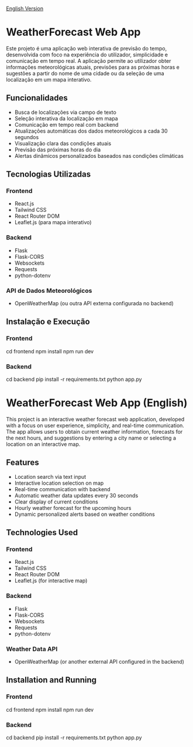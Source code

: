 
[English Version](#weatherforecast-web-app-(english))

# WeatherForecast Web App

Este projeto é uma aplicação web interativa de previsão do tempo, desenvolvida com foco na experiência do utilizador, simplicidade e comunicação em tempo real. A aplicação permite ao utilizador obter informações meteorológicas atuais, previsões para as próximas horas e sugestões a partir do nome de uma cidade ou da seleção de uma localização em um mapa interativo.

## Funcionalidades

- Busca de localizações via campo de texto
- Seleção interativa da localização em mapa
- Comunicação em tempo real com backend
- Atualizações automáticas dos dados meteorológicos a cada 30 segundos
- Visualização clara das condições atuais
- Previsão das próximas horas do dia
- Alertas dinâmicos personalizados baseados nas condições climáticas

## Tecnologias Utilizadas

### Frontend

- React.js
- Tailwind CSS
- React Router DOM
- Leaflet.js (para mapa interativo)

### Backend

- Flask
- Flask-CORS
- Websockets
- Requests
- python-dotenv

### API de Dados Meteorológicos

- OpenWeatherMap (ou outra API externa configurada no backend)

## Instalação e Execução

### Frontend
cd frontend
npm install
npm run dev

### Backend
cd backend
pip install -r requirements.txt
python app.py


# WeatherForecast Web App (English)

This project is an interactive weather forecast web application, developed with a focus on user experience, simplicity, and real-time communication. The app allows users to obtain current weather information, forecasts for the next hours, and suggestions by entering a city name or selecting a location on an interactive map.

## Features

- Location search via text input
- Interactive location selection on map
- Real-time communication with backend
- Automatic weather data updates every 30 seconds
- Clear display of current conditions
- Hourly weather forecast for the upcoming hours
- Dynamic personalized alerts based on weather conditions

## Technologies Used

### Frontend

- React.js
- Tailwind CSS
- React Router DOM
- Leaflet.js (for interactive map)

### Backend

- Flask
- Flask-CORS
- Websockets
- Requests
- python-dotenv

### Weather Data API

- OpenWeatherMap (or another external API configured in the backend)

## Installation and Running

### Frontend

cd frontend
npm install
npm run dev

### Backend

cd backend
pip install -r requirements.txt
python app.py
